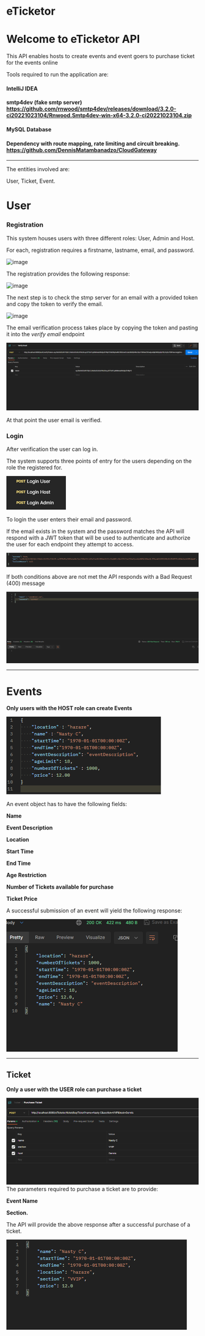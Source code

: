 # eTicketor

# Welcome to eTicketor API

This API enables hosts to create events and event goers to purchase ticket for the events online

Tools required to run the application are:

#### IntelliJ IDEA

#### smtp4dev (fake smtp server) https://github.com/rnwood/smtp4dev/releases/download/3.2.0-ci20221023104/Rnwood.Smtp4dev-win-x64-3.2.0-ci20221023104.zip

#### MySQL Database

#### Dependency with route mapping, rate limiting and circuit breaking. https://github.com/DennisMatambanadzo/CloudGateway

****************


The entities involved are:

User,
Ticket,
Event.

# User

### Registration

This system houses users with three different roles: User, Admin and Host.

For each, registration requires a firstname, lastname, email, and password.

![image](https://github.com/DennisMatambanadzo/eTicketor/assets/49873792/a0577231-3bfa-4c49-9f28-1c350f001b48)

The registration provides the following response:

![image](https://github.com/DennisMatambanadzo/eTicketor/assets/49873792/86737ff8-97ad-4ada-87d4-cefd856f5b7e)

The next step is to check the stmp server for an email with a provided token and copy the token to verify the email.

![image](https://github.com/DennisMatambanadzo/eTicketor/assets/49873792/7852de4b-6f4d-4f87-ad96-7c932c8a9aa8)

The email verification process takes place by copying the token and pasting it into the *verify email* endpoint

![img_1.png](img_1.png)

At that point the user email is verified.

### Login

After verification the user can log in.

The system supports three points of entry for the users depending on the role the registered for.

![img_2.png](img_2.png)

To login the user enters their email and password.

If the email exists in the system and the password matches the API will respond with a JWT token 
that will be used to authenticate and authorize the user for each endpoint they attempt to access.

![img_3.png](img_3.png)

If both conditions above are not met the API responds with a Bad Request (400) message

![img_4.png](img_4.png)


********

# Events

**Only users with the HOST role can create Events**

![img_5.png](img_5.png)

An event object has to have the following fields:

**Name**

**Event Description**

**Location**

**Start Time**

**End Time**

**Age Restriction**

**Number of Tickets available for purchase**

**Ticket Price**


A successful submission of an event will yield the following response:

![img_6.png](img_6.png)
****

## Ticket

**Only a user with the USER role can purchase a ticket**

![img_7.png](img_7.png)
 The parameters required to purchase a ticket are to provide:

**Event Name**

**Section.**

The API will provide the above response after a successful purchase of a ticket.

![img_8.png](img_8.png)


    
